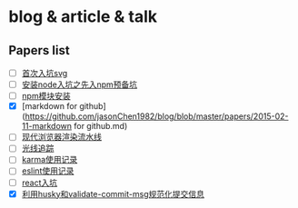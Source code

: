 # blog & article & talk

## Papers list
- [ ] [首次入坑svg](https://github.com/jasonChen1982/blog/blob/master/papers/2014-12-01-首次入坑svg.md)
- [ ] [安装node入坑之先入npm预备坑](https://github.com/jasonChen1982/blog/blob/master/papers/2015-01-10-安装node入坑之先入npm预备坑.md)
- [ ] [npm模块安装](https://github.com/jasonChen1982/blog/blob/master/papers/2015-01-11-npm模块安装.md)
- [x] [markdown for github](https://github.com/jasonChen1982/blog/blob/master/papers/2015-02-11-markdown for github.md)
- [ ] [现代浏览器渲染流水线](https://github.com/jasonChen1982/blog/blob/master/papers/2015-07-10-现代浏览器渲染流水线.md)
- [ ] [光线追踪](https://github.com/jasonChen1982/blog/blob/master/papers/2015-10-02-光线追踪.md)
- [ ] [karma使用记录](https://github.com/jasonChen1982/blog/blob/master/papers/2015-11-15-karma使用记录.md)
- [ ] [eslint使用记录](https://github.com/jasonChen1982/blog/blob/master/papers/2015-12-10-eslint使用记录.md)
- [ ] [react入坑](https://github.com/jasonChen1982/blog/blob/master/papers/2016-02-20-react入坑.md)
- [x] [利用husky和validate-commit-msg规范化提交信息](https://github.com/jasonChen1982/blog/blob/master/papers/2017-02-14-利用husky和validate-commit-msg规范化提交信息.md)